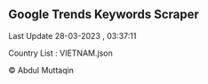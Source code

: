 

## Google Trends Keywords Scraper 
 
Last Update 28-03-2023 , 03:37:11

Country List :
VIETNAM.json



© Abdul Muttaqin 
